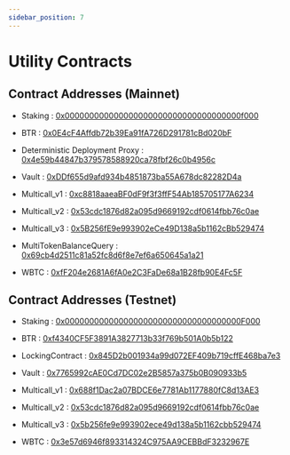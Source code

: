 ```yaml
---
sidebar_position: 7
---
```


# Utility Contracts

## Contract Addresses (Mainnet)
- Staking : [0x000000000000000000000000000000000000f000](https://www.btrscan.com/address/0x000000000000000000000000000000000000f000?tab=Transactions)

- BTR : [0x0E4cF4Affdb72b39Ea91fA726D291781cBd020bF](https://www.btrscan.com/address/0x0e4cf4affdb72b39ea91fa726d291781cbd020bf?tab=Transactions)

- Deterministic Deployment Proxy : [0x4e59b44847b379578588920ca78fbf26c0b4956c](https://www.btrscan.com/address/0x4e59b44847b379578588920ca78fbf26c0b4956c?tab=Transactions)

- Vault : [0xDDf655d9afd934b4851873ba55A678dc82282D4a](https://www.btrscan.com/address/0xddf655d9afd934b4851873ba55a678dc82282d4a?tab=Transactions)

- Multicall_v1 : [0xc8818aaeaBF0dF9f3f3ffF54Ab185705177A6234](https://www.btrscan.com/address/0xc8818aaeabf0df9f3f3fff54ab185705177a6234?tab=Transactions)

- Multicall_v2 : [0x53cdc1876d82a095d9669192cdf0614fbb76c0ae](https://www.btrscan.com/address/0x53cdc1876d82a095d9669192cdf0614fbb76c0ae?tab=Transactions)

- Multicall_v3 : [0x5B256fE9e993902eCe49D138a5b1162cBb529474](https://www.btrscan.com/address/0x5B256fE9e993902eCe49D138a5b1162cBb529474?tab=Transactions)

- MultiTokenBalanceQuery : [0x69cb4d2511c81a52fc8d6f8e7ef6a650645a1a21](https://www.btrscan.com/address/0x69cb4d2511c81a52fc8d6f8e7ef6a650645a1a21)

- WBTC : [0xfF204e2681A6fA0e2C3FaDe68a1B28fb90E4Fc5F](https://www.btrscan.com/address/0xff204e2681a6fa0e2c3fade68a1b28fb90e4fc5f?tab=Transactions)

## Contract Addresses (Testnet)
- Staking : [0x000000000000000000000000000000000000F000](https://testnet-scan.bitlayer.org/address/0x000000000000000000000000000000000000f000?tab=Transactions)

- BTR : [0xf4340CF5F3891A3827713b33f769b501A0b5b122](https://testnet-scan.bitlayer.org/address/0xf4340cf5f3891a3827713b33f769b501a0b5b122?tab=Transactions)

- LockingContract : [0x845D2b001934a99d072EF409b719cffE468ba7e3](https://testnet-scan.bitlayer.org/address/0x845d2b001934a99d072ef409b719cffe468ba7e3?tab=Transactions)

- Vault : [0x7765992cAE0Cd7DC02e2B5857a375b0B090933b5](https://testnet-scan.bitlayer.org/address/0x7765992cae0cd7dc02e2b5857a375b0b090933b5?tab=Transactions)

- Multicall_v1 : [0x688f1Dac2a07BDCE6e7781Ab1177880fC8d13AE3](https://testnet-scan.bitlayer.org/address/0x688f1dac2a07bdce6e7781ab1177880fc8d13ae3?tab=Transactions)

- Multicall_v2 : [0x53cdc1876d82a095d9669192cdf0614fbb76c0ae](https://testnet.btrscan.com/address/0x53cdc1876d82a095d9669192cdf0614fbb76c0ae?tab=Transactions)

- Multicall_v3 : [0x5b256fe9e993902ece49d138a5b1162cbb529474](https://testnet.btrscan.com/address/0x5b256fe9e993902ece49d138a5b1162cbb529474?tab=Transactions)

- WBTC : [0x3e57d6946f893314324C975AA9CEBBdF3232967E](https://testnet-scan.bitlayer.org/address/0x3e57d6946f893314324c975aa9cebbdf3232967e?tab=Transactions)